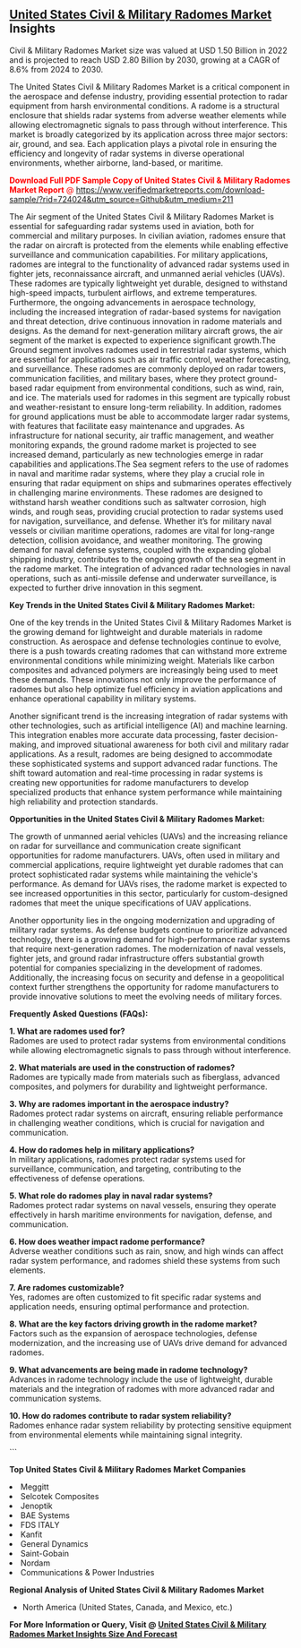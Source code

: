 <h2><a href="https://www.verifiedmarketreports.com/download-sample/?rid=724024&amp;utm_source=Github&amp;utm_medium=211" target="_blank">United States Civil & Military Radomes Market</a> Insights</h2><p>Civil & Military Radomes Market size was valued at USD 1.50 Billion in 2022 and is projected to reach USD 2.80 Billion by 2030, growing at a CAGR of 8.6% from 2024 to 2030.</p><p><p>The United States Civil & Military Radomes Market is a critical component in the aerospace and defense industry, providing essential protection to radar equipment from harsh environmental conditions. A radome is a structural enclosure that shields radar systems from adverse weather elements while allowing electromagnetic signals to pass through without interference. This market is broadly categorized by its application across three major sectors: air, ground, and sea. Each application plays a pivotal role in ensuring the efficiency and longevity of radar systems in diverse operational environments, whether airborne, land-based, or maritime. <p><span class=""><span style="color: #ff0000;"><strong>Download Full PDF Sample Copy of United States Civil & Military Radomes Market Report</strong> @ </span><a href="https://www.verifiedmarketreports.com/download-sample/?rid=724024&amp;utm_source=Github&amp;utm_medium=211" target="_blank">https://www.verifiedmarketreports.com/download-sample/?rid=724024&amp;utm_source=Github&amp;utm_medium=211</a></span></p></p><p>The Air segment of the United States Civil & Military Radomes Market is essential for safeguarding radar systems used in aviation, both for commercial and military purposes. In civilian aviation, radomes ensure that the radar on aircraft is protected from the elements while enabling effective surveillance and communication capabilities. For military applications, radomes are integral to the functionality of advanced radar systems used in fighter jets, reconnaissance aircraft, and unmanned aerial vehicles (UAVs). These radomes are typically lightweight yet durable, designed to withstand high-speed impacts, turbulent airflows, and extreme temperatures. Furthermore, the ongoing advancements in aerospace technology, including the increased integration of radar-based systems for navigation and threat detection, drive continuous innovation in radome materials and designs. As the demand for next-generation military aircraft grows, the air segment of the market is expected to experience significant growth.The Ground segment involves radomes used in terrestrial radar systems, which are essential for applications such as air traffic control, weather forecasting, and surveillance. These radomes are commonly deployed on radar towers, communication facilities, and military bases, where they protect ground-based radar equipment from environmental conditions, such as wind, rain, and ice. The materials used for radomes in this segment are typically robust and weather-resistant to ensure long-term reliability. In addition, radomes for ground applications must be able to accommodate larger radar systems, with features that facilitate easy maintenance and upgrades. As infrastructure for national security, air traffic management, and weather monitoring expands, the ground radome market is projected to see increased demand, particularly as new technologies emerge in radar capabilities and applications.The Sea segment refers to the use of radomes in naval and maritime radar systems, where they play a crucial role in ensuring that radar equipment on ships and submarines operates effectively in challenging marine environments. These radomes are designed to withstand harsh weather conditions such as saltwater corrosion, high winds, and rough seas, providing crucial protection to radar systems used for navigation, surveillance, and defense. Whether it’s for military naval vessels or civilian maritime operations, radomes are vital for long-range detection, collision avoidance, and weather monitoring. The growing demand for naval defense systems, coupled with the expanding global shipping industry, contributes to the ongoing growth of the sea segment in the radome market. The integration of advanced radar technologies in naval operations, such as anti-missile defense and underwater surveillance, is expected to further drive innovation in this segment.<p><strong>Key Trends in the United States Civil & Military Radomes Market:</strong></p><p>One of the key trends in the United States Civil & Military Radomes Market is the growing demand for lightweight and durable materials in radome construction. As aerospace and defense technologies continue to evolve, there is a push towards creating radomes that can withstand more extreme environmental conditions while minimizing weight. Materials like carbon composites and advanced polymers are increasingly being used to meet these demands. These innovations not only improve the performance of radomes but also help optimize fuel efficiency in aviation applications and enhance operational capability in military systems.</p><p>Another significant trend is the increasing integration of radar systems with other technologies, such as artificial intelligence (AI) and machine learning. This integration enables more accurate data processing, faster decision-making, and improved situational awareness for both civil and military radar applications. As a result, radomes are being designed to accommodate these sophisticated systems and support advanced radar functions. The shift toward automation and real-time processing in radar systems is creating new opportunities for radome manufacturers to develop specialized products that enhance system performance while maintaining high reliability and protection standards.</p><p><strong>Opportunities in the United States Civil & Military Radomes Market:</strong></p><p>The growth of unmanned aerial vehicles (UAVs) and the increasing reliance on radar for surveillance and communication create significant opportunities for radome manufacturers. UAVs, often used in military and commercial applications, require lightweight yet durable radomes that can protect sophisticated radar systems while maintaining the vehicle's performance. As demand for UAVs rises, the radome market is expected to see increased opportunities in this sector, particularly for custom-designed radomes that meet the unique specifications of UAV applications.</p><p>Another opportunity lies in the ongoing modernization and upgrading of military radar systems. As defense budgets continue to prioritize advanced technology, there is a growing demand for high-performance radar systems that require next-generation radomes. The modernization of naval vessels, fighter jets, and ground radar infrastructure offers substantial growth potential for companies specializing in the development of radomes. Additionally, the increasing focus on security and defense in a geopolitical context further strengthens the opportunity for radome manufacturers to provide innovative solutions to meet the evolving needs of military forces.</p><p><strong>Frequently Asked Questions (FAQs):</strong></p><p><strong>1. What are radomes used for?</strong><br> Radomes are used to protect radar systems from environmental conditions while allowing electromagnetic signals to pass through without interference.</p><p><strong>2. What materials are used in the construction of radomes?</strong><br> Radomes are typically made from materials such as fiberglass, advanced composites, and polymers for durability and lightweight performance.</p><p><strong>3. Why are radomes important in the aerospace industry?</strong><br> Radomes protect radar systems on aircraft, ensuring reliable performance in challenging weather conditions, which is crucial for navigation and communication.</p><p><strong>4. How do radomes help in military applications?</strong><br> In military applications, radomes protect radar systems used for surveillance, communication, and targeting, contributing to the effectiveness of defense operations.</p><p><strong>5. What role do radomes play in naval radar systems?</strong><br> Radomes protect radar systems on naval vessels, ensuring they operate effectively in harsh maritime environments for navigation, defense, and communication.</p><p><strong>6. How does weather impact radome performance?</strong><br> Adverse weather conditions such as rain, snow, and high winds can affect radar system performance, and radomes shield these systems from such elements.</p><p><strong>7. Are radomes customizable?</strong><br> Yes, radomes are often customized to fit specific radar systems and application needs, ensuring optimal performance and protection.</p><p><strong>8. What are the key factors driving growth in the radome market?</strong><br> Factors such as the expansion of aerospace technologies, defense modernization, and the increasing use of UAVs drive demand for advanced radomes.</p><p><strong>9. What advancements are being made in radome technology?</strong><br> Advances in radome technology include the use of lightweight, durable materials and the integration of radomes with more advanced radar and communication systems.</p><p><strong>10. How do radomes contribute to radar system reliability?</strong><br> Radomes enhance radar system reliability by protecting sensitive equipment from environmental elements while maintaining signal integrity.</p>```</p><p><strong>Top United States Civil & Military Radomes Market Companies</strong></p><div data-test-id=""><p><li>Meggitt</li><li> Selcotek Composites</li><li> Jenoptik</li><li> BAE Systems</li><li> FDS ITALY</li><li> Kanfit</li><li> General Dynamics</li><li> Saint-Gobain</li><li> Nordam</li><li> Communications & Power Industries</li></p><div><strong>Regional Analysis of&nbsp;United States Civil & Military Radomes Market</strong></div><ul><li dir="ltr"><p dir="ltr">North America&nbsp;(United States, Canada, and Mexico, etc.)</p></li></ul><p><strong>For More Information or Query, Visit @&nbsp;</strong><strong><a href="https://www.verifiedmarketreports.com/product/civil-military-radomes-market/?utm_source=Github&amp;utm_medium=211" target="_blank">United States Civil & Military Radomes Market Insights Size And Forecast</a></strong></p></div>
